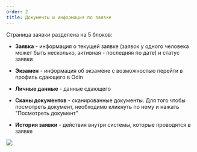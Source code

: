 ```yaml
---
order: 2
title: Документы и информация по заявке
---
```


Страница заявки разделена на 5 блоков:

-  **Заявка** - информация о текущей заявке (заявок у одного человека может быть несколько, активная - последняя по дате) и статус заявки

-  **Экзамен** - информация об экзамене с возможностью перейти в профиль сдающего в Odin

-  **Личные данные** - данные сдающего

-  **Сканы документов** - сканированные документы. Для того чтобы посмотреть документ, необходимо кликнуть по нему и нажать "Посмотреть документ"

-  **История заявки** - действия внутри системы, которые проводятся в заявке

![](./image.png)


